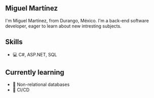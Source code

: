 ## Miguel Martínez

I'm Miguel Martínez, from Durango, México. I'm a back-end software developer, eager to learn about new intresting subjects.

## Skills
* 💻 C#, ASP.NET, SQL

## Currently learning
* 💾 Non-relational databases
* 🔁 CI/CD
